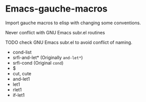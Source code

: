 # Emacs-gauche-macros

Import gauche macros to elisp with changing some conventions.

Never conflict with GNU Emacs subr.el routines

TODO check GNU Emacs subr.el to avoid conflict of naming.

- cond-list
- srfi-and-let* (Originally `and-let*`)
- srfi-cond (Original `cond`)
- $
- cut, cute
- and-let1
- let1
- rlet1
- if-let1
